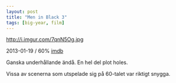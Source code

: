 ```yaml
---
layout: post
title: "Men in Black 3"
tags: [big-year, film]
---
```


http://i.imgur.com/7qnN5Og.jpg

2013-01-19 / 60% [imdb](http://www.imdb.com/title/tt1409024/)

Ganska underhållande ändå. En hel del plot holes.

Vissa av scenerna som utspelade sig på 60-talet var riktigt snygga.